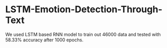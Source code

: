 # LSTM-Emotion-Detection-Through-Text

We used LSTM based RNN model to train out 46000 data and tested with 58.33% accuracy after 1000 epochs.
